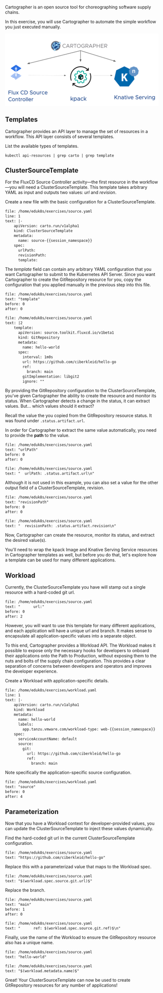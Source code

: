 Cartographer is an open source tool for choreographing software supply chains.

In this exercise, you will use Cartographer to automate the simple workflow you just executed manually.

![img.png](images/cartographer.png)

## Templates

Cartographer provides an API layer to manage the set of resources in a workflow. This API layer consists of several templates.

List the available types of templates.
```execute-1
kubectl api-resources | grep carto | grep template
```

## ClusterSourceTemplate

For the FluxCD Source Controller activity—the first resource in the workflow—you will need a ClusterSourceTemplate. This template takes arbitrary YAML as input and outputs two values: _url_ and _revision_.

Create a new file with the basic configuration for a ClusterSourceTemplate.
```editor:insert-lines-before-line
file: /home/eduk8s/exercises/source.yaml
line: 1
text: |-
    apiVersion: carto.run/v1alpha1
    kind: ClusterSourceTemplate
    metadata:
      name: source-{{session_namespace}}
    spec:
      urlPath: 
      revisionPath: 
      template:
```

The _template_ field can contain any arbitrary YAML configuration that you want Cartographer to submit to the Kubernetes API Server.
Since you want Cartographer to create the GitRepository resource for you, copy the configuration that you applied manually in the previous step into this file.
```editor:select-matching-text
file: /home/eduk8s/exercises/source.yaml
text: "template"
before: 0
after: 0
```

```editor:replace-text-selection
file: /home/eduk8s/exercises/source.yaml
text: |2
    template:
      apiVersion: source.toolkit.fluxcd.io/v1beta1
      kind: GitRepository
      metadata:
        name: hello-world
      spec:
        interval: 1m0s
        url: https://github.com/ciberkleid/hello-go
        ref:
          branch: main
        gitImplementation: libgit2
        ignore: ""
```

By providing the GitRepository configuration to the ClusterSourceTemplate, you've given Cartographer the ability to create the resource and monitor its status.
When Cartographer detects a change in the status, it can extract values. But... which values should it extract?

Recall the value the you copied from the GitRepository resource status.
It was found under `.status.artifact.url`.

In order for Cartographer to extract the same value automatically, you need to provide the **path** to the value.

```editor:select-matching-text
file: /home/eduk8s/exercises/source.yaml
text: "urlPath"
before: 0
after: 0
```

```editor:replace-text-selection
file: /home/eduk8s/exercises/source.yaml
text: "  urlPath: .status.artifact.url\n"
```

Although it is not used in this example, you can also set a value for the other output field of a ClusterSourceTemplate, revision.

```editor:select-matching-text
file: /home/eduk8s/exercises/source.yaml
text: "revisionPath"
before: 0
after: 0
```

```editor:replace-text-selection
file: /home/eduk8s/exercises/source.yaml
text: "  revisionPath: .status.artifact.revision\n"
```

Now, Cartographer can create the resource, monitor its status, and extract the desired value(s).

You'll need to wrap the kpack Image and Knative Serving Service resources in Cartographer templates as well, but before you do that, let's explore how a template can be used for many different applications.

## Workload

Currently, the ClusterSourceTemplate you have will stamp out a single resource with a hard-coded git url.
```editor:select-matching-text
file: /home/eduk8s/exercises/source.yaml
text: "      url:"
before: 0
after: 2
```

However, you will want to use this template for many different applications, and each application will have a unique url and branch.
It makes sense to encapsulate all application-specific values into a separate object.

To this end, Cartographer provides a Workload API.
The Workload makes it possible to expose only the necessary hooks for developers to onboard their applications onto the Path to Production, without exposing them to the nuts and bolts of the supply chain configuration.
This provides a clear separation of concerns between developers and operators and improves the developer experience.

Create a Workload with application-specific details.
```editor:insert-lines-before-line
file: /home/eduk8s/exercises/workload.yaml
line: 1
text: |-
    apiVersion: carto.run/v1alpha1
    kind: Workload
    metadata:
      name: hello-world
      labels:
        app.tanzu.vmware.com/workload-type: web-{{session_namespace}}
    spec:
      serviceAccountName: default
      source:
        git:
          url: https://github.com/ciberkleid/hello-go
          ref:
            branch: main
```

Note specifically the application-specific source configuration.
```editor:select-matching-text
file: /home/eduk8s/exercises/workload.yaml
text: "source"
before: 0
after: 4
```

## Parameterization

Now that you have a Workload context for developer-provided values, you can update the ClusterSourceTemplate to inject these values dynamically.

Find the hard-coded git url in the current ClusterSourceTemplate configuration.
```editor:select-matching-text
file: /home/eduk8s/exercises/source.yaml
text: "https://github.com/ciberkleid/hello-go"
```

Replace this with a parameterizad value that maps to the Workload spec.
```editor:replace-text-selection
file: /home/eduk8s/exercises/source.yaml
text: "$(workload.spec.source.git.url)$"
```

Replace the branch.
```editor:select-matching-text
file: /home/eduk8s/exercises/source.yaml
text: "main"
before: 1
after: 0
```

```editor:replace-text-selection
file: /home/eduk8s/exercises/source.yaml
text: "      ref: $(workload.spec.source.git.ref)$\n"
```

Finally, use the name of the Workload to ensure the GitRepository resource also has a unique name.
```editor:select-matching-text
file: /home/eduk8s/exercises/source.yaml
text: "hello-world"
```

```editor:replace-text-selection
file: /home/eduk8s/exercises/source.yaml
text: "$(workload.metadata.name)$"
```

Great! Your ClusterSourceTemplate can now be used to create GitRepository resources for any number of applications!
